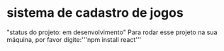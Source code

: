 <h1>sistema de cadastro de jogos</h1>
"status do projeto: em desenvolvimento"
Para rodar esse projeto na sua máquina, por favor digite:'''npm install react'''
